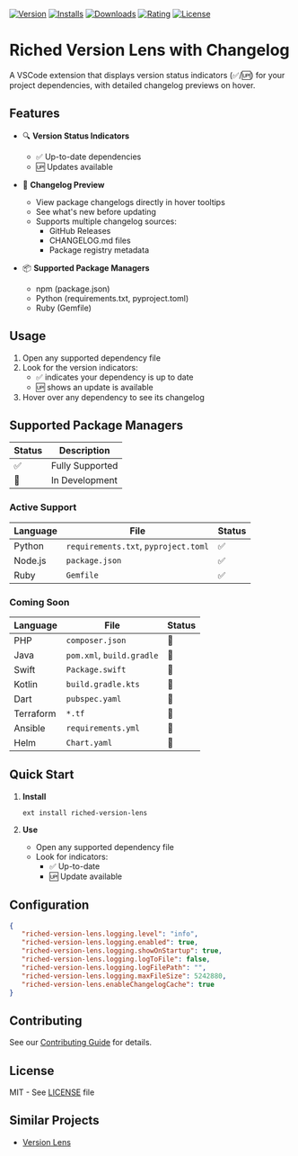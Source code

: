 [![Version](https://img.shields.io/visual-studio-marketplace/v/kiwamizamurai-vscode.riched-version-lens)](https://marketplace.visualstudio.com/items?itemName=kiwamizamurai.riched-version-lens)
[![Installs](https://img.shields.io/visual-studio-marketplace/i/kiwamizamurai-vscode.riched-version-lens)](https://marketplace.visualstudio.com/items?itemName=kiwamizamurai.riched-version-lens)
[![Downloads](https://img.shields.io/visual-studio-marketplace/d/kiwamizamurai-vscode.riched-version-lens)](https://marketplace.visualstudio.com/items?itemName=kiwamizamurai.riched-version-lens)
[![Rating](https://img.shields.io/visual-studio-marketplace/r/kiwamizamurai-vscode.riched-version-lens)](https://marketplace.visualstudio.com/items?itemName=kiwamizamurai.riched-version-lens)
[![License](https://img.shields.io/github/license/kiwamizamurai/riched-version-lens)](https://github.com/kiwamizamurai/riched-version-lens/blob/main/LICENSE)


# Riched Version Lens with Changelog

A VSCode extension that displays version status indicators (✅/🆙) for your project dependencies, with detailed changelog previews on hover.

## Features

- 🔍 **Version Status Indicators**
  - ✅ Up-to-date dependencies
  - 🆙 Updates available

- 📝 **Changelog Preview**
  - View package changelogs directly in hover tooltips
  - See what's new before updating
  - Supports multiple changelog sources:
    - GitHub Releases
    - CHANGELOG.md files
    - Package registry metadata

- 📦 **Supported Package Managers**
  - npm (package.json)
  - Python (requirements.txt, pyproject.toml)
  - Ruby (Gemfile)

## Usage

1. Open any supported dependency file
2. Look for the version indicators:
   - ✅ indicates your dependency is up to date
   - 🆙 shows an update is available
3. Hover over any dependency to see its changelog

## Supported Package Managers

| Status | Description |
|--------|-------------|
| ✅ | Fully Supported |
| 🚧 | In Development |

### Active Support
| Language | File | Status |
|----------|------|--------|
| Python | `requirements.txt`, `pyproject.toml` | ✅ |
| Node.js | `package.json` | ✅ |
| Ruby | `Gemfile` | ✅ |

### Coming Soon
| Language | File | Status |
|----------|------|--------|
| PHP | `composer.json` | 🚧 |
| Java | `pom.xml`, `build.gradle` | 🚧 |
| Swift | `Package.swift` | 🚧 |
| Kotlin | `build.gradle.kts` | 🚧 |
| Dart | `pubspec.yaml` | 🚧 |
| Terraform | `*.tf` | 🚧 |
| Ansible | `requirements.yml` | 🚧 |
| Helm | `Chart.yaml` | 🚧 |

## Quick Start

1. **Install**
   ```
   ext install riched-version-lens
   ```

2. **Use**
   - Open any supported dependency file
   - Look for indicators:
     - ✅ Up-to-date
     - 🆙 Update available

## Configuration

```json
{
   "riched-version-lens.logging.level": "info",
   "riched-version-lens.logging.enabled": true,
   "riched-version-lens.logging.showOnStartup": true,
   "riched-version-lens.logging.logToFile": false,
   "riched-version-lens.logging.logFilePath": "",
   "riched-version-lens.logging.maxFileSize": 5242880,
   "riched-version-lens.enableChangelogCache": true
}
```

## Contributing

See our [Contributing Guide](CONTRIBUTING.md) for details.

## License

MIT - See [LICENSE](LICENSE) file

## Similar Projects

- [Version Lens](https://marketplace.visualstudio.com/items?itemName=pflannery.vscode-versionlens)
